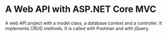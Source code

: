 # A Web API with ASP.NET Core MVC

A web API project with a model class, a database context and a controller. It implements CRUD methods. 
It is called with Postman and with jQuery.
